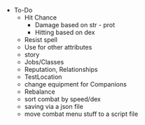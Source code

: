 * To-Do
    * Hit Chance
        * Damage based on str - prot
        * Hitting based on dex
    * Resist spell
    * Use for other attributes
    * story
    * Jobs/Classes
    * Reputation, Relationships
    * TestLocation
    * change equipment for Companions
    * Rebalance
    * sort combat by speed/dex
    * saving via a json file
    * move combat menu stuff to a script file